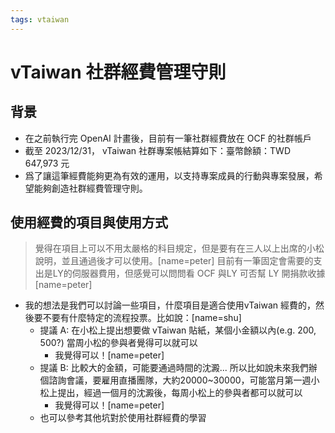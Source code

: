 ```yaml
---
tags: vtaiwan
---
```

# vTaiwan 社群經費管理守則

## 背景
- 在之前執行完 OpenAI 計畫後，目前有一筆社群經費放在 OCF 的社群帳戶
- 截至 2023/12/31， vTaiwan 社群專案帳結算如下：臺幣餘額：TWD 647,973 元
- 爲了讓這筆經費能夠更為有效的運用，以支持專案成員的行動與專案發展，希望能夠創造社群經費管理守則。

## 使用經費的項目與使用方式
> 覺得在項目上可以不用太嚴格的科目規定，但是要有在三人以上出席的小松說明，並且通過後才可以使用。[name=peter]
> 目前有一筆固定會需要的支出是LY的伺服器費用，但感覺可以問問看 OCF 與LY 可否幫 LY 開捐款收據[name=peter]

- 我的想法是我們可以討論一些項目，什麼項目是適合使用vTaiwan  經費的，然後要不要有什麼特定的流程投票。比如說：[name=shu]
    - 提議 A: 在小松上提出想要做 vTaiwan 貼紙，某個小金額以內(e.g. 200, 500?) 當周小松的參與者覺得可以就可以
        - 我覺得可以！[name=peter]
    - 提議 B: 比較大的金額，可能要通過時間的沈澱... 所以比如說未來我們辦個諮詢會議，要雇用直播團隊，大約20000~30000，可能當月第一週小松上提出，經過一個月的沈澱後，每周小松上的參與者都可以就可以 
        - 我覺得可以！[name=peter]
    - 也可以參考其他坑對於使用社群經費的學習 